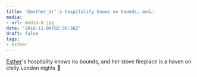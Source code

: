 ```yaml
---
title: '@esther_dr''s hospitality knows no bounds, and…'
media:
- url: media-0.jpg
date: "2018-11-04T02:30:38Z"
draft: false
tags:
- esther
---
```

[Esther](/tags/esther)'s hospitality knows no bounds, and her stove fireplace is a haven on chilly London nights 🧡
